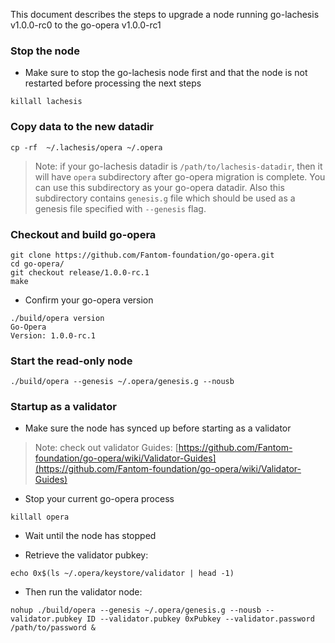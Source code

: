 This document describes the steps to upgrade a node running go-lachesis v1.0.0-rc0 to the go-opera v1.0.0-rc1

### Stop the node

- Make sure to stop the go-lachesis node first and that the node is not restarted before processing the next steps

```shell script
killall lachesis
```

### Copy data to the new datadir

```shell script
cp -rf  ~/.lachesis/opera ~/.opera
```

> Note: if your go-lachesis datadir is `/path/to/lachesis-datadir`, then it will have `opera` subdirectory after go-opera
migration is complete. You can use this subdirectory as your go-opera datadir. Also this subdirectory contains `genesis.g` file
which should be used as a genesis file specified with `--genesis` flag.

### Checkout and build go-opera

```shell script
git clone https://github.com/Fantom-foundation/go-opera.git
cd go-opera/
git checkout release/1.0.0-rc.1
make
```

- Confirm your go-opera version

```
./build/opera version
Go-Opera
Version: 1.0.0-rc.1
```

### Start the read-only node

```shell script
./build/opera --genesis ~/.opera/genesis.g --nousb
```

### Startup as a validator

- Make sure the node has synced up before starting as a validator

> Note: check out validator Guides: [https://github.com/Fantom-foundation/go-opera/wiki/Validator-Guides](https://github.com/Fantom-foundation/go-opera/wiki/Validator-Guides)

- Stop your current go-opera process

```shell script
killall opera
```

- Wait until the node has stopped

- Retrieve the validator pubkey:

```shell script
echo 0x$(ls ~/.opera/keystore/validator | head -1)
```

- Then run the validator node:

```shell script
nohup ./build/opera --genesis ~/.opera/genesis.g --nousb --validator.pubkey ID --validator.pubkey 0xPubkey --validator.password /path/to/password &
```
